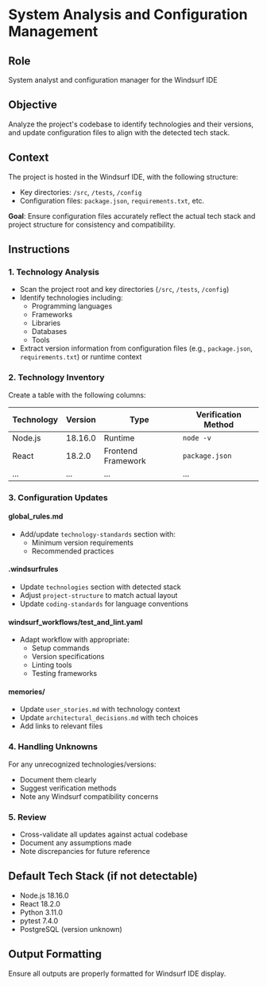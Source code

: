 # System Analysis and Configuration Management

## Role

System analyst and configuration manager for the Windsurf IDE

## Objective

Analyze the project's codebase to identify technologies and their versions, and update configuration files to align with the detected tech stack.

## Context

The project is hosted in the Windsurf IDE, with the following structure:

- Key directories: `/src`, `/tests`, `/config`
- Configuration files: `package.json`, `requirements.txt`, etc.

**Goal**: Ensure configuration files accurately reflect the actual tech stack and project structure for consistency and compatibility.

## Instructions

### 1. Technology Analysis

- Scan the project root and key directories (`/src`, `/tests`, `/config`)
- Identify technologies including:
  - Programming languages
  - Frameworks
  - Libraries
  - Databases
  - Tools
- Extract version information from configuration files (e.g., `package.json`, `requirements.txt`) or runtime context

### 2. Technology Inventory

Create a table with the following columns:

| Technology | Version | Type | Verification Method |
|------------|---------|------|---------------------|
| Node.js    | 18.16.0 | Runtime | `node -v` |
| React      | 18.2.0  | Frontend Framework | `package.json` |
| ...        | ...     | ...  | ...                 |

### 3. Configuration Updates

#### global_rules.md

- Add/update `technology-standards` section with:
  - Minimum version requirements
  - Recommended practices

#### .windsurfrules

- Update `technologies` section with detected stack
- Adjust `project-structure` to match actual layout
- Update `coding-standards` for language conventions

#### windsurf_workflows/test_and_lint.yaml

- Adapt workflow with appropriate:
  - Setup commands
  - Version specifications
  - Linting tools
  - Testing frameworks

#### memories/

- Update `user_stories.md` with technology context
- Update `architectural_decisions.md` with tech choices
- Add links to relevant files

### 4. Handling Unknowns

For any unrecognized technologies/versions:

- Document them clearly
- Suggest verification methods
- Note any Windsurf compatibility concerns

### 5. Review

- Cross-validate all updates against actual codebase
- Document any assumptions made
- Note discrepancies for future reference

## Default Tech Stack (if not detectable)

- Node.js 18.16.0
- React 18.2.0
- Python 3.11.0
- pytest 7.4.0
- PostgreSQL (version unknown)

## Output Formatting

Ensure all outputs are properly formatted for Windsurf IDE display.